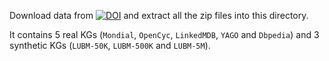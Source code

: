 Download data from [![DOI](https://zenodo.org/badge/DOI/10.5281/zenodo.7243772.svg)](https://doi.org/10.5281/zenodo.7243772) and extract all the zip files into this directory.

It contains 5 real KGs (`Mondial`, `OpenCyc`, `LinkedMDB`, `YAGO` and `Dbpedia`) and 3 synthetic KGs (`LUBM-50K`, `LUBM-500K` and `LUBM-5M`).

